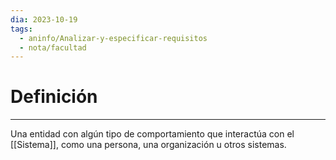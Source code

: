 ```yaml
---
dia: 2023-10-19
tags:
  - aninfo/Analizar-y-especificar-requisitos
  - nota/facultad
---
```

# Definición
---
Una entidad con algún tipo de comportamiento que interactúa con el [[Sistema]], como una persona, una organización u otros sistemas.